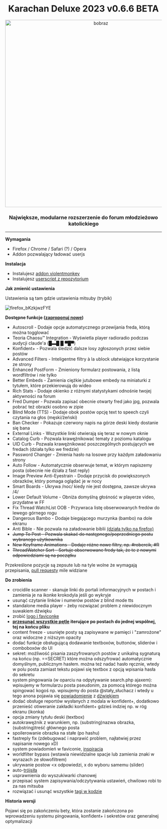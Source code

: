 <h1 align="center">Karachan Deluxe 2023 v0.6.6 BETA</h1>
<p align="center"><img  src="https://user-images.githubusercontent.com/119752397/206885097-dd4cad13-ee7b-40d2-9a94-b78a8d95a6c9.jpg" alt="bobraz" width="600"/></p>
<h3 align="center">Największe, modularne rozszerzenie do forum młodzieżowo katolickiego</h3>
<hr/>

**Wymagania**
* Firefox / Chrome / Safari (?) / Opera 
* Addon pozwalający ładować userjs

**Instalacja**
* Instalujesz [addon violentmonkey](https://violentmonkey.github.io/get-it/)
* Instalujesz [userscript z repozytorium](https://github.com/KDeluxe2023/KDeluxe2023/raw/main/karachan_deluxe2023.user.js)

**Jak zmienić ustawienia**

Ustawienia są tam gdzie ustawienia mitsuby (trybik)

![firefox_bKzkjwzFYE](https://user-images.githubusercontent.com/119752397/206005514-765ec49b-bb95-44d4-ab9b-7f7b08208280.png)

**Dostępne funkcje ([zaproponuj nowe](https://github.com/KDeluxe2023/KDeluxe2023/issues))**
* Autoscroll - Dodaje opcje automatycznego przewijania freda, którą można togglować
* Teoria Chaosu™ Integration - Wyświetla player radioradio podczas audycji claude'a (█▬█ █ ▀█▀)
* Konfident+ - Pozwala śledzić dalsze losy zgłoszonych przez siebie postów
* Advanced Filters - Inteligentne filtry à la ublock ułatwiające korzystanie ze strony
* Enhanced PostForm - Zmieniony formularz postowania, z listą wordfiltrów i nie tylko
* Better Embeds - Zamienia ciężkie jutubowe embedy na miniaturki z tytułem, które przekierowują do wideo
* Rich Stats - Dodaje okienko z różnymi statystykami odnośnie twojej aktywności na forum
* Fred Dumper - Pozwala zapisać obecnie otwarty fred jako jpg, pozwala pobrać też obrazki osobno w zipie
* Blind Mode (TTS) - Dodaje obok postów opcję text to speech czyli czytania na głos (męski/żeński)
* Ban Checker - Pokazuje czerwony napis na górze deski kiedy dostanie się bana
* External Links - Wszystkie linki otwierają się teraz w nowym oknie
* Catalog Curb - Pozwala krawężnikować tematy z poziomu katalogu
* UID Curb - Pozwala krawężnikować poszczególnych postujących we fredach (działa tylko we fredzie)
* Password Changer - Zmienia hasło na losowe przy każdym załadowaniu strony
* Auto Follow - Automatycznie obserwuje temat, w którym napiszemy posta (obecnie nie działa z fast reply)
* Image Preview Anti-Eyestrain - Dodaje przycisk do powiększonych obrazków, który pomaga oglądać je w nocy
* Smart Boards - Ukrywa /noc/ kiedy nie jest dostępna, zawsze ukrywa /4/
* Lower Default Volume - Obniża domyślną głośność w playerze video, przydatne w FF
* Fix Thread WatchList OOB - Przywraca listę obserwowanych fredów do lewego górnego rogu
* Dangerous Bambo - Dodaje biegającego murzynka (bambo) na dole ekranu
* Anti Bible - Nie pozwala na załadowanie biblii [(działa tylko na firefox)](https://developer.mozilla.org/en-US/docs/Web/API/Element/beforescriptexecute_event)
* <del>Jump To Post - Pozwala skakać do następnego/poprzedniego postu wybranego użytkownika</del>
* <del>New Keyframe Animations - Dodaje różne nowe filtry, np. #robercik, #R</del>
* <del>ThreadWatcher Sort - Sortuje obserwowane fredy tak, że te z nowymi odpowiedziami są na początku</del>

Przekreślone pozycje są zepsute lub na tyle wolne że wymagają przepisania, [pull requesty](https://github.com/KDeluxe2023/KDeluxe2023/pulls) mile widziane

**Do zrobienia**
* crocidile scanner - skanuje linki do portali informacyjnych w postach i zamienia je na ikonke krokodyla jeśli go wykryje
* usunąć czytanie linków i numerów postów z blind mode tts
* standalone media player - żeby rozwiązać problem z niewidocznym suwakiem dźwięku
* zrobić [logo i faviconke](https://github.com/KDeluxe2023/KDeluxe2023/issues/9)
* <b>[przesunąć wszystkie pętle](https://github.com/KDeluxe2023/KDeluxe2023/issues/4) iterujące po postach do jednej wspólnej, tej na końcu pliku</b>
* content freeze - usunięte posty są zapisywane w pamięci i "zamrożone" oraz widoczne z niższym opacity
* dodać funkcje obsługującą dodawanie textboxów, buttonów, sliderów i comboboxów do UI
* sekret: możliwość pisania zaszyfrowanych postów z unikalną sygnaturą na końcu (np. ==SECRET) które można odszyfrować automatycznie domyślnym, publicznym hasłem. można też nadać hasło ręcznie, wtedy w polu posta zamiast tekstu pojawi się textbox z opcją wpisania hasła do sekretu
* system pingowania (w oparciu na odpytywanie search.php ajaxem): wpisujemy w formularzu posta pseudonim, za pomocą którego można spingować kogoś np. wpisujemy do posta @stały_słuchacz i wtedy u tego anona pojawia się [powiadomienie](https://developer.mozilla.org/en-US/docs/Web/API/Notifications_API/Using_the_Notifications_API) z [dźwiękiem](https://stackoverflow.com/a/24749629)
* dodać obsługe reportów wysłanych z modala w konfident+, dodatkowo przenieść otiweranie zakładki konfident+ gdzieś indziej np. w róg ekranu (ikonka)
* opcja zmiany tytułu deski (textbox)
* autokrawężnik z warunkiem, np. (substring)nazwa obrazka, (substring)treść głównego posta
* spoilerowanie obrazka na stałe (po hashu)
* fastreply fix (zdebugować i naprawić problem, najłatwiej przez napisanie nowego xD)
* system powiadomień w faviconie, [inspiracja](https://pastebin.com/NazxdcsU)
* worldfilter bypass (wstawia niewidzialne spacje lub zamienia znaki w wyrazach ze słowofiltrem)
* ukrywanie postow <x odpowiedzi, x do wyboru samemu (slider)
* auto-[trójsiła](https://software.hixie.ch/utilities/cgi/unicode-decoder/character-identifier?characters=%C2%A0%C2%A0%E2%96%B2+)
* usprawnienia do wyszukiwarki chanowej
* przepisać system zapisywania/odczytywania ustawień, chwilowo robi to za nas mitsuba
* rozwiązać i usunąć wszystkie [tagi w kodzie](https://github.com/KDeluxe2023/KDeluxe2023/search?q=TO-DO%3A)

**Historia wersji**

Pojawi się po zakończeniu bety, która zostanie zakończona po wprowadzeniu systemu pingowania, konfident+ i sekretów oraz generalnej optymalizacji
